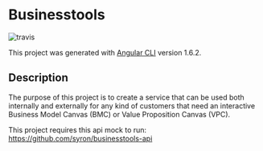 # Businesstools

![travis](https://travis-ci.org/syron/businesstools.svg?branch=master)

This project was generated with [Angular CLI](https://github.com/angular/angular-cli) version 1.6.2.

## Description

The purpose of this project is to create a service that can be used both internally and externally for any kind of customers that need an interactive Business Model Canvas (BMC) or Value Proposition Canvas (VPC).

This project requires this api mock to run: https://github.com/syron/businesstools-api